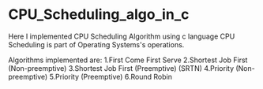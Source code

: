 # CPU_Scheduling_algo_in_c
Here I implemented CPU Scheduling Algorithm using c language
CPU Scheduling is part of Operating Systems's operations.

Algorithms implemented are:
1.First Come First Serve
2.Shortest Job First (Non-preemptive)
3.Shortest Job First (Preemptive) (SRTN)
4.Priority (Non-preemptive)
5.Priority (Preemptive)
6.Round Robin
